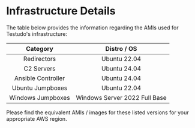 # Infrastructure Details

The table below provides the information regarding the AMIs used for Testudo's infrastructure:

|      Category      |          Distro / OS          |
| :----------------: | :---------------------------: |
|     Redirectors    |          Ubuntu 22.04         |
|     C2 Servers     |          Ubuntu 24.04         |
| Ansible Controller |          Ubuntu 24.04         |
|  Ubuntu Jumpboxes  |          Ubuntu 22.04         |
|  Windows Jumpboxes | Windows Server 2022 Full Base |

Please find the equivalent AMIs / images for these listed versions for your appropriate AWS region.
